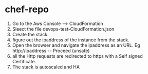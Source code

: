 # chef-repo

1. Go to the Aws Console --> CloudFormation
2. Sleect the  file devops-test-CloudFormation.json
3. Create the stack.
4. figure out the ipaddress of the instance from the stack.
5. Open the browser and  navigate the ipaddress as an URL.  Eg http://ipaddress   -- Proceed (unsafe)
6. all the Http requests are redirected to https with a Self signed Certificate.
7. The stack is autoscaled and HA

